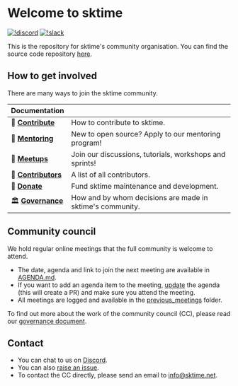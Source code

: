 # Welcome to sktime 

[![!discord](https://img.shields.io/static/v1?logo=discord&label=discord&message=chat&color=lightgreen)](c) [![!slack](https://img.shields.io/static/v1?logo=linkedin&label=LinkedIn&message=news&color=lightblue)](https://www.linkedin.com/company/scikit-time/)

This is the repository for sktime's community organisation. 
You can find the source code repository [here](https://github.com/sktime/sktime).

## How to get involved

There are many ways to join the sktime community. 

| Documentation              |                                                                |
| -------------------------- | --------------------------------------------------------------        |
| :gift_heart: **[Contribute]**        | How to contribute to sktime.          |
| :school_satchel:  **[Mentoring]** | New to open source? Apply to our mentoring program! |
| :date: **[Meetups]** | Join our discussions, tutorials, workshops and sprints! |
| :medal_sports: **[Contributors]** | A list of all contributors. |
| :money_with_wings: **[Donate]** | Fund sktime maintenance and development. |
| :classical_building: **[Governance]** | How and by whom decisions are made in sktime's community.   |

[contribute]: https://github.com/sktime/sktime/blob/main/CONTRIBUTING.md
[donate]: https://opencollective.com/sktime
[contributors]: https://github.com/sktime/sktime/blob/main/CONTRIBUTORS.md
[governance]: https://www.sktime.net/en/latest/governance.html
[mentoring]: https://github.com/sktime/mentoring
[meetups]: https://discord.com/invite/54ACzaFsn7

## Community council

We hold regular online meetings that the full community is welcome to attend. 

* The date, agenda and link to join the next meeting are available in [AGENDA.md](https://github.com/sktime/community-org/blob/main/community_council/AGENDA.md).
* If you want to add an agenda item to the meeting, [update](https://github.com/sktime/community-org/blob/main/community_council/AGENDA.md) the agenda (this will create a PR) and make sure you attend the meeting.
* All meetings are logged and available in the [previous_meetings](https://github.com/sktime/community-org/blob/main/community_council/previous_meetings) folder.

To find out more about the work of the community council (CC), please read our [governance document](https://www.sktime.net/en/latest/governance.html).

## Contact
* You can chat to us on [Discord]([https://discord.com/invite/gqSab2K](https://discord.com/invite/54ACzaFsn7)). 
* You can also [raise an issue](https://github.com/sktime/sktime/issues/new).
* To contact the CC directly, please send an email to info@sktime.net.
